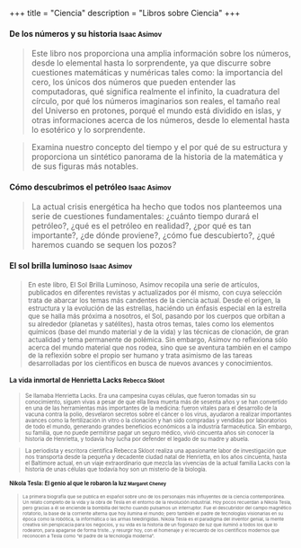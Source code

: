 +++
title = "Ciencia"
description = "Libros sobre Ciencia"
+++

<h4>De los números y su historia <small>Isaac Asimov</small></h4>

> Este libro nos proporciona una amplia información sobre los números, desde lo elemental hasta lo sorprendente, ya que discurre sobre cuestiones matemáticas y numéricas tales como: la importancia del cero, los únicos dos números que pueden entender las computadoras, qué significa realmente el infinito, la cuadratura del círculo, por qué los números imaginarios son reales, el tamaño real del Universo en protones, porqué el mundo está dividido en islas, y otras informaciones acerca de los números, desde lo elemental hasta lo esotérico y lo sorprendente.

> Examina nuestro concepto del tiempo y el por qué de su estructura y proporciona un sintético panorama de la historia de la matemática y de sus figuras más notables.

<h4>Cómo descubrimos el petróleo <small>Isaac Asimov</small></h4>

> La actual crisis energética ha hecho que todos nos planteemos una serie de cuestiones fundamentales: ¿cuánto tiempo durará el petróleo?, ¿qué es el petróleo en realidad?, ¿por qué es tan importante?, ¿de dónde proviene?, ¿cómo fue descubierto?, ¿qué haremos cuando se sequen los pozos?

<h4>El sol brilla luminoso <small>Isaac Asimov</h4>

> En este libro, El Sol Brilla Luminoso, Asimov recopila una serie de artículos, publicados en diferentes revistas y actualizados por él mismo, con cuya selección trata de abarcar los temas más candentes de la ciencia actual. Desde el origen, la estructura y la evolución de las estrellas, haciéndo un énfasis especial en la estrella que se halla más próxima a nosotros, el Sol, pasando por los cuerpos que orbitan a su alrededor (planetas y satélites), hasta otros temas, tales como los elementos químicos (base del mundo material y de la vida) y las técnicas de clonación, de gran actualidad y tema permanente de polémica. Sin embargo, Asimov no reflexiona sólo acerca del mundo material que nos rodea, sino que se aventura también en el campo de la reflexión sobre el propio ser humano y trata asimismo de las tareas desarrolladas por los científicos en busca de nuevos avances y conocimientos.

<h4>La vida inmortal de Henrietta Lacks <small>Rebecca Skloot</h4>

> Se llamaba Henrietta Lacks. Era una campesina cuyas células, que fueron tomadas sin su conocimiento, siguen vivas a pesar de que ella lleva muerta más de sesenta años y se han convertido en una de las herramientas más importantes de la medicina: fueron vitales para el desarrollo de la vacuna contra la polio, desvelaron secretos sobre el cáncer o los virus, ayudaron a realizar importantes avances como la fertilización in vitro o la clonación y han sido compradas y vendidas por laboratorios de todo el mundo, generando grandes beneficios económicos a la industria farmacéutica. Sin embargo, su familia, que no puede permitirse pagar un seguro médico, vivió cincuenta años sin conocer la historia de Henrietta, y todavía hoy lucha por defender el legado de su madre y abuela.

> La periodista y escritora científica Rebecca Skloot realiza una apasionante labor de investigación que nos transporta desde la pequeña y decadente ciudad natal de Henrietta, en los años cincuenta, hasta el Baltimore actual, en un viaje extraordinario que mezcla las vivencias de la actual familia Lacks con la historia de unas células que todavía hoy son un misterio de la biología.

<h4>Nikola Tesla: El genio al que le robaron la luz <small>Margaret Cheney</h4>


> La primera biografía que se publica en español sobre uno de los personajes más influyentes de la ciencia contemporánea. Un relato completo de la vida y la obra de Tesla en el entorno de la revolución industrial. Hoy pocos recuerdan a Nikola Tesla, pero gracias a él se enciende la bombilla del techo cuando pulsamos un interruptor. Fue el descubridor del campo magnético rotatorio, la base de la corriente alterna que hoy ilumina el mundo; pero también el padre de tecnologías visionarias en su época como la robótica, la informática o las armas teledirigidas. Nikola Tesla es el paradigma del inventor genial, la mente creativa sin perspicacia para los negocios, y su vida es la historia de un fogonazo de luz que iluminó a todos los que lo rodearon, para apagarse de forma triste…y resurgir hoy, con el homenaje y el recuerdo de los científicos modernos que reconocen a Tesla como “el padre de la tecnología moderna”.
